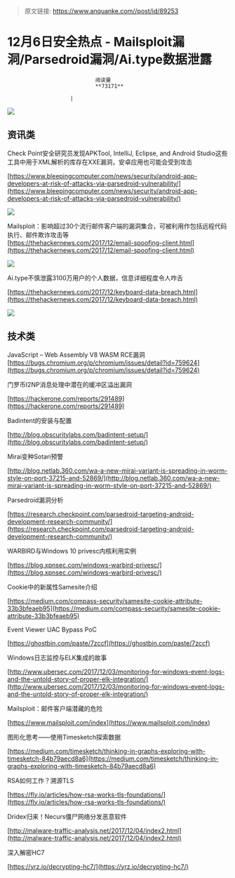 > 原文链接: https://www.anquanke.com//post/id/89253 


# 12月6日安全热点 - Mailsploit漏洞/Parsedroid漏洞/Ai.type数据泄露


                                阅读量   
                                **73171**
                            
                        |
                        
                                                                                    



[![](https://p0.ssl.qhimg.com/t010e95f0791146112c.png)](https://p0.ssl.qhimg.com/t010e95f0791146112c.png)



## 资讯类

Check Point安全研究员发现APKTool, IntelliJ, Eclipse, and Android Studio这些工具中用于XML解析的库存在XXE漏洞，安卓应用也可能会受到攻击

[https://www.bleepingcomputer.com/news/security/android-app-developers-at-risk-of-attacks-via-parsedroid-vulnerability/](https://www.bleepingcomputer.com/news/security/android-app-developers-at-risk-of-attacks-via-parsedroid-vulnerability/)

[![](https://p2.ssl.qhimg.com/t01c5dc297bdcc2a5f6.png)](https://p2.ssl.qhimg.com/t01c5dc297bdcc2a5f6.png)



Mailsploit：影响超过30个流行邮件客户端的漏洞集合，可被利用作包括远程代码执行、邮件欺诈攻击等<br>[https://thehackernews.com/2017/12/email-spoofing-client.html](https://thehackernews.com/2017/12/email-spoofing-client.html)

[![](https://p2.ssl.qhimg.com/t01a55a0cfa9967d1bf.png)](https://p2.ssl.qhimg.com/t01a55a0cfa9967d1bf.png)



Ai.type不慎泄露3100万用户的个人数据，信息详细程度令人咋舌

[https://thehackernews.com/2017/12/keyboard-data-breach.html](https://thehackernews.com/2017/12/keyboard-data-breach.html)

[![](https://p0.ssl.qhimg.com/t017dc7cb5a6e98505c.png)](https://p0.ssl.qhimg.com/t017dc7cb5a6e98505c.png)



## 技术类

JavaScript – Web Assembly V8 WASM RCE漏洞<br>[https://bugs.chromium.org/p/chromium/issues/detail?id=759624](https://bugs.chromium.org/p/chromium/issues/detail?id=759624)



门罗币I2NP消息处理中潜在的缓冲区溢出漏洞

[https://hackerone.com/reports/291489](https://hackerone.com/reports/291489)



Badintent的安装与配置

[http://blog.obscuritylabs.com/badintent-setup/](http://blog.obscuritylabs.com/badintent-setup/)



Mirai变种Sotari预警

[http://blog.netlab.360.com/wa-a-new-mirai-variant-is-spreading-in-worm-style-on-port-37215-and-52869/](http://blog.netlab.360.com/wa-a-new-mirai-variant-is-spreading-in-worm-style-on-port-37215-and-52869/)



Parsedroid漏洞分析

[https://research.checkpoint.com/parsedroid-targeting-android-development-research-community/](https://research.checkpoint.com/parsedroid-targeting-android-development-research-community/)



WARBIRD与Windows 10 privesc内核利用实例

[https://blog.xpnsec.com/windows-warbird-privesc/](https://blog.xpnsec.com/windows-warbird-privesc/)



Cookie中的新属性Samesite介绍

[https://medium.com/compass-security/samesite-cookie-attribute-33b3bfeaeb95](https://medium.com/compass-security/samesite-cookie-attribute-33b3bfeaeb95)



Event Viewer UAC Bypass PoC

[https://ghostbin.com/paste/7zccf](https://ghostbin.com/paste/7zccf)



Windows日志监控与ELK集成的故事

[http://www.ubersec.com/2017/12/03/monitoring-for-windows-event-logs-and-the-untold-story-of-proper-elk-integration/](http://www.ubersec.com/2017/12/03/monitoring-for-windows-event-logs-and-the-untold-story-of-proper-elk-integration/)



Mailsploit：邮件客户端潜藏的危险

[https://www.mailsploit.com/index](https://www.mailsploit.com/index)



图形化思考——使用Timesketch探索数据

[https://medium.com/timesketch/thinking-in-graphs-exploring-with-timesketch-84b79aecd8a6](https://medium.com/timesketch/thinking-in-graphs-exploring-with-timesketch-84b79aecd8a6)



RSA如何工作？溯源TLS

[https://fly.io/articles/how-rsa-works-tls-foundations/](https://fly.io/articles/how-rsa-works-tls-foundations/)



Dridex归来！Necurs僵尸网络分发恶意软件

[http://malware-traffic-analysis.net/2017/12/04/index2.html](http://malware-traffic-analysis.net/2017/12/04/index2.html)



深入解密HC7

[https://yrz.io/decrypting-hc7/](https://yrz.io/decrypting-hc7/)
